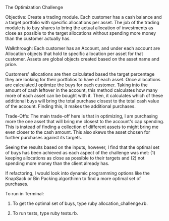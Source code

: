 The Optimization Challenge

Objective: 
Create a trading module. Each customer has a cash balance and a target portfolio with specific allocations per asset.  The job of the trading module is to buy shares to bring the actual allocation of investments as close as possible to the target allocations without spending more money than the customer actually has.

Walkthrough:
Each customer has an Account, and under each account are Allocation objects that hold te specific allocation per asset for that customer. Assets are global objects created based on the asset name and price.

Customers' allocations are then calculated based the target percentage they are looking for their portfolios to have of each asset. Once allocations are calculated,I optimize the buys for each customer. Taking into the amount of cash leftover in the account, this method calculates how many more of each asset can be bought with it. Then, it calculates which of these additional buys will bring the total purchase closest to the total cash value of the account. Finding this, it makes the additional purchases.

Trade-Offs:
The main trade-off here is that in optimizing, I am purchasing more the one asset that will bring me closest to the account's cap spending. This is instead of finding a collection of different assets to might bring me even closer to the cash amount. This also skews the  asset chosen for further purchases against its targets. 

Seeing the results based on the inputs, however, I find that the optimal set of buys has been achieved as each aspect of the challenge was met: (1) keeping allocations as close as possible to their targets and (2) not spending more money than the client already has. 

If refactoring, I would look into dynamic programming options like the KnapSack or Bin Packing algorthimn to find a more optimal set of purchases.

To run in Terminal:

1) To get the optimal set of buys, type ruby allocation_challenge.rb.

2) To run tests, type ruby tests.rb.
